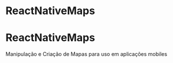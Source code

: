﻿# ReactNativeMaps
# ReactNativeMaps

Manipulação e Criação de Mapas para uso em aplicações mobiles
